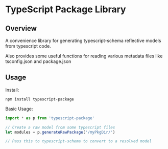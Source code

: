 TypeScript Package Library
==

Overview
--

A convenience library for generating typescript-schema reflective models from typescript code.

Also provides some useful functions for reading various metadata files like tsconfig.json and package.json

Usage
--

Install:
```
npm install typescript-package
```

Basic Usage:

```TypeScript
import * as p from 'typescript-package'

// Create a raw model from some typescript files
let modules = p.generateRawPackage('/myPkgDir/')

// Pass this to typescript-schema to convert to a resolved model
```
